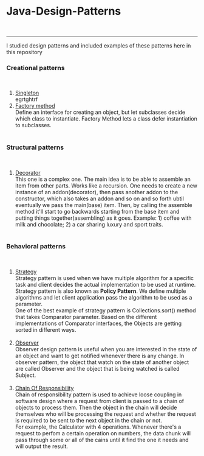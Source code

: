 # Java-Design-Patterns
<br>
<hr>
I studied design patterns and included examples of these patterns here in this repository
<br>

<h3>Creational patterns</h3> <br>
<ol type="1">
  <li><a href="https://github.com/MiddleZwei/Java-Design-Patterns/tree/master/src/com/javadesignpatterns/creational/signleton">Singleton</a></li>
    egrtghtrf
  <li><a href="https://github.com/MiddleZwei/Java-Design-Patterns/tree/master/src/com/javadesignpatterns/creational/factorymethod">Factory method</a></li>
  Define an interface for creating an object, but let subclasses decide which class to instantiate. Factory Method lets a class defer instantiation to subclasses.<br> <br>
</ol>

<h3>Structural patterns</h3> <br>
<ol type="1">
  <li><a href="https://github.com/MiddleZwei/Java-Design-Patterns/tree/master/src/com/javadesignpatterns/structural/decorator">Decorator</a></li>
  This one is a complex one. The main idea is to be able to assemble an item from other parts. Works like a recursion. One needs to create a new instance of an addon(decorator), then pass another addon to the constructor, which also takes an addon and so on and so forth ubtil eventually we pass the main(base) item. Then, by calling the assemble method it'll start to go backwards starting from the base item and putting things together(assembling) as it goes. Example: 1) coffee with milk and chocolate; 2) a car sharing luxury and sport traits. <br> <br>
</ol>

<h3>Behavioral patterns</h3> <br>
<ol type="1">
  <li><a href="https://github.com/MiddleZwei/Java-Design-Patterns/tree/master/src/com/javadesignpatterns/bevavioral/strategy">Strategy</a></li>
  Strategy pattern is used when we have multiple algorithm for a specific task and client decides the actual implementation to be used at runtime. <br> Strategy pattern is also known as <b>Policy Pattern</b>. We define multiple algorithms and let client application pass the algorithm to be used as a parameter. <br> One of the best example of strategy pattern is Collections.sort() method that takes Comparator parameter. Based on the different implementations of Comparator interfaces, the Objects are getting sorted in different ways. <br> <br>
  <li><a href="https://github.com/MiddleZwei/Java-Design-Patterns/tree/master/src/com/javadesignpatterns/bevavioral/observer">Observer</a></li>
  Observer design pattern is useful when you are interested in the state of an object and want to get notified whenever there is any change. In observer pattern, the object that watch on the state of another object are called Observer and the object that is being watched is called Subject. <br><br>
  <li><a href="https://github.com/MiddleZwei/Java-Design-Patterns/tree/master/src/com/javadesignpatterns/bevavioral/chainofresponsibility">Chain Of Responsibility</a></li>
  Chain of responsibility pattern is used to achieve loose coupling in software design where a request from client is passed to a chain of objects to process them. Then the object in the chain will decide themselves who will be processing the request and whether the request is required to be sent to the next object in the chain or not.<br>
  For example, the Calculator with 4 operations. Whenever there's a request to perfom a certain operation on numbers, the data chunk will pass through some or all of the cains until it find the one it needs and will output the result.
</ol>
